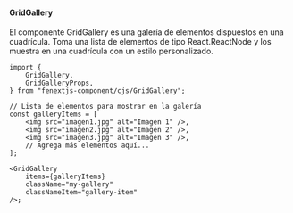 #### GridGallery

El componente GridGallery es una galería de elementos dispuestos en una cuadrícula. Toma una lista de elementos de tipo React.ReactNode y los muestra en una cuadrícula con un estilo personalizado.

```tsx
import {
    GridGallery,
    GridGalleryProps,
} from "fenextjs-component/cjs/GridGallery";

// Lista de elementos para mostrar en la galería
const galleryItems = [
    <img src="imagen1.jpg" alt="Imagen 1" />,
    <img src="imagen2.jpg" alt="Imagen 2" />,
    <img src="imagen3.jpg" alt="Imagen 3" />,
    // Agrega más elementos aquí...
];

<GridGallery
    items={galleryItems}
    className="my-gallery"
    classNameItem="gallery-item"
/>;
```
